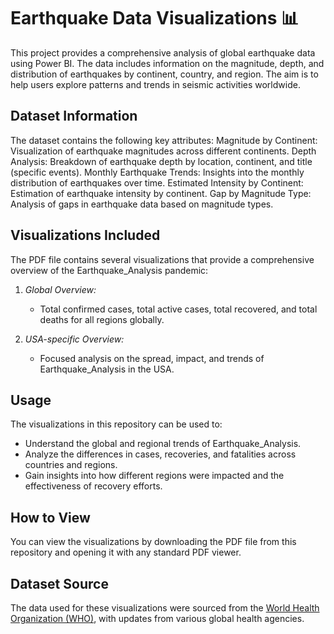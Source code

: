 # Earthquake Data Visualizations 📊

This project provides a comprehensive analysis of global earthquake data using Power BI. The data includes information on the magnitude, depth, and distribution of earthquakes by continent, country, and region. The aim is to help users explore patterns and trends in seismic activities worldwide.


## Dataset Information
The dataset contains the following key attributes:
Magnitude by Continent: Visualization of earthquake magnitudes across different continents.
Depth Analysis: Breakdown of earthquake depth by location, continent, and title (specific events).
Monthly Earthquake Trends: Insights into the monthly distribution of earthquakes over time.
Estimated Intensity by Continent: Estimation of earthquake intensity by continent.
Gap by Magnitude Type: Analysis of gaps in earthquake data based on magnitude types.
## Visualizations Included
The PDF file contains several visualizations that provide a comprehensive overview of the Earthquake_Analysis pandemic:

1. *Global Overview:*
   - Total confirmed cases, total active cases, total recovered, and total deaths for all regions globally.
   
2. *USA-specific Overview:*
   - Focused analysis on the spread, impact, and trends of Earthquake_Analysis in the USA.
   
## Usage
The visualizations in this repository can be used to:
- Understand the global and regional trends of Earthquake_Analysis.
- Analyze the differences in cases, recoveries, and fatalities across countries and regions.
- Gain insights into how different regions were impacted and the effectiveness of recovery efforts.

## How to View
You can view the visualizations by downloading the PDF file from this repository and opening it with any standard PDF viewer.

## Dataset Source
The data used for these visualizations were sourced from the [World Health Organization (WHO)](https://www.who.int/), with updates from various global health agencies.
